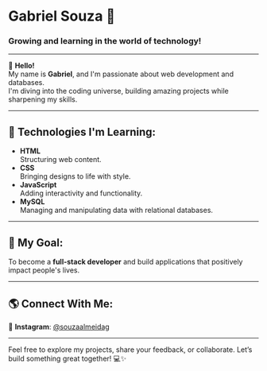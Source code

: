 # Gabriel Souza 🌟  
### Growing and learning in the world of technology!  

---

👋 **Hello!**  
My name is **Gabriel**, and I'm passionate about web development and databases.  
I'm diving into the coding universe, building amazing projects while sharpening my skills.  

---

## 🚀 Technologies I'm Learning:  
- **HTML**  
  Structuring web content.  
- **CSS**  
  Bringing designs to life with style.  
- **JavaScript**  
  Adding interactivity and functionality.  
- **MySQL**  
  Managing and manipulating data with relational databases.  

---

## 🎯 My Goal:  
To become a **full-stack developer** and build applications that positively impact people's lives.  

---

## 🌎 Connect With Me:  
📸 **Instagram**: [@souzaalmeidag](https://instagram.com/souzaalmeidag)  

---

Feel free to explore my projects, share your feedback, or collaborate. Let’s build something great together! 💻✨  
